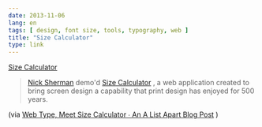 ```yaml
---
date: 2013-11-06
lang: en
tags: [ design, font size, tools, typography, web ]
title: "Size Calculator"
type: link
---
```


[Size Calculator](http://sizecalc.com/)

> [Nick Sherman](https://twitter.com/NickSherman) demo'd [Size
> Calculator](http://sizecalc.com/) , a web application created to bring
> screen design a capability that print design has enjoyed for 500
> years.

(via [Web Type, Meet Size Calculator ∙ An A List Apart Blog
Post](http://alistapart.com/blog/post/web-type-meet-size-calculator) )


